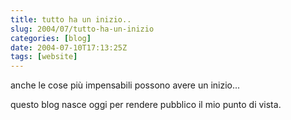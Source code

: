 ```yaml
---
title: tutto ha un inizio..
slug: 2004/07/tutto-ha-un-inizio
categories: [blog]
date: 2004-07-10T17:13:25Z
tags: [website]
---
```


anche le cose più impensabili possono avere un inizio...
  
questo blog nasce oggi per rendere pubblico il mio punto di vista.
